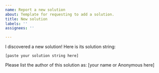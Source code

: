 ```yaml
---
name: Report a new solution
about: Template for requesting to add a solution.
title: New solution
labels: ''
assignees: ''

---
```


I discovered a new solution! Here is its solution string:
```
[paste your solution string here]
```

Please list the author of this solution as: [your name or Anonymous here]
